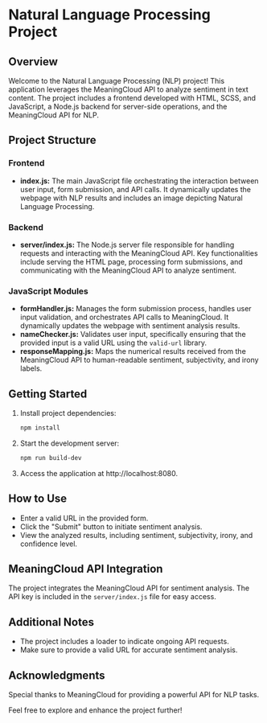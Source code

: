 # Natural Language Processing Project

## Overview

Welcome to the Natural Language Processing (NLP) project! This application leverages the MeaningCloud API to analyze sentiment in text content. The project includes a frontend developed with HTML, SCSS, and JavaScript, a Node.js backend for server-side operations, and the MeaningCloud API for NLP.

## Project Structure

### Frontend

- **index.js:** The main JavaScript file orchestrating the interaction between user input, form submission, and API calls. It dynamically updates the webpage with NLP results and includes an image depicting Natural Language Processing.

### Backend

- **server/index.js:** The Node.js server file responsible for handling requests and interacting with the MeaningCloud API. Key functionalities include serving the HTML page, processing form submissions, and communicating with the MeaningCloud API to analyze sentiment.

### JavaScript Modules

- **formHandler.js:** Manages the form submission process, handles user input validation, and orchestrates API calls to MeaningCloud. It dynamically updates the webpage with sentiment analysis results.
- **nameChecker.js:** Validates user input, specifically ensuring that the provided input is a valid URL using the `valid-url` library.
- **responseMapping.js:** Maps the numerical results received from the MeaningCloud API to human-readable sentiment, subjectivity, and irony labels.

## Getting Started

1. Install project dependencies:

   ```bash
   npm install

   ```

2. Start the development server:

   ```bash
   npm run build-dev

   ```

3. Access the application at http://localhost:8080.

## How to Use

- Enter a valid URL in the provided form.
- Click the "Submit" button to initiate sentiment analysis.
- View the analyzed results, including sentiment, subjectivity, irony, and confidence level.

## MeaningCloud API Integration

The project integrates the MeaningCloud API for sentiment analysis. The API key is included in the `server/index.js` file for easy access.

## Additional Notes

- The project includes a loader to indicate ongoing API requests.
- Make sure to provide a valid URL for accurate sentiment analysis.

## Acknowledgments

Special thanks to MeaningCloud for providing a powerful API for NLP tasks.

Feel free to explore and enhance the project further!

